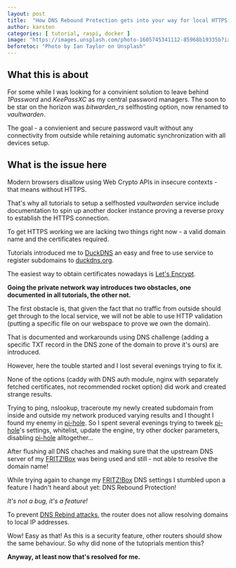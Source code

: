 ```yaml
---
layout: post
title:  "How DNS Rebound Protection gets into your way for local HTTPS secured services"
author: karsten
categories: [ tutorial, raspi, docker ]
image: "https://images.unsplash.com/photo-1605745341112-85968b19335b?ixlib=rb-1.2.1&ixid=MnwxMjA3fDB8MHxwaG90by1wYWdlfHx8fGVufDB8fHx8&auto=format&fit=crop&w=1351&q=80"
beforetoc: "Photo by Ian Taylor on Unsplash"
---
```

## What this is about
For some while I was looking for a convinient solution to leave behind *1Password* and *KeePassXC* as my central password managers.
The soon to be star on the horizon was *bitwarden_rs* selfhosting option, now renamed to *vaultwarden*.

The goal - a convienient and secure password vault without any connectivity from outside while retaining automatic synchronization with all devices setup.

## What is the issue here
Modern browsers disallow using Web Crypto APIs in insecure contexts - that means without HTTPS.

That's why all tutorials to setup a selfhosted *vaultwarden* service include documentation to spin up another docker instance proving a reverse proxy to establish the HTTPS connection.

To get HTTPS working we are lacking two things right now - a valid domain name and the certificates required.

Tutorials introduced me to [DuckDNS](https://www.duckdns.org/domains) an easy and free to use service to register subdomains to [duckdns.org](https://www.duckdns.org/domains).

The easiest way to obtain certificates nowadays is [Let's Encrypt](https://letsencrypt.org/).

**Going the private network way introduces two obstacles, one documented in all tutorials, the other not.**

The first obstacle is, that given the fact that no traffic from outside should get through to the local service, we will not be able to use HTTP validation (putting a specific file on our webspace to prove we own the domain).

That is documented and workarounds using DNS challenge (adding a specific TXT record in the DNS zone of the domain to prove it's ours) are introduced.

However, here the touble started and I lost several evenings trying to fix it.

None of the options (caddy with DNS auth module, nginx with separately fetched certificates, not recommended rocket option) did work and created strange results.

Trying to ping, nslookup, traceroute my newly created subdomain from inside and outside my network produced varying results and I thought I found my enemy in [pi-hole](https://pi-hole.net/). So I spent several evenings trying to tweek [pi-hole](https://pi-hole.net/)'s settings, whitelist, update the engine, try other docker parameters, disabling [pi-hole](https://pi-hole.net/) alltogether...

After flushing all DNS chaches and making sure that the upstream DNS server of my [FRITZ!Box](https://avm.de/produkte/fritzbox/) was being used and still - not able to resolve the domain name!

While trying again to change my [FRITZ!Box](https://avm.de/produkte/fritzbox/) DNS settings I stumbled upon a feature I hadn't heard about yet: DNS Rebound Protection!

*It's not a bug, it's a feature!*

To prevent [DNS Rebind attacks](https://www.ceilers-news.de/serendipity/37-DNS-Rebinding-Ein-altbekannter-Angriff-kompromittiert-Router.html), the router does not allow resolving domains to local IP addresses.

Wow! Easy as that! As this is a security feature, other routers should show the same behaviour. So why did none of the tutoprials mention this?

**Anyway, at least now that's resolved for me.**
